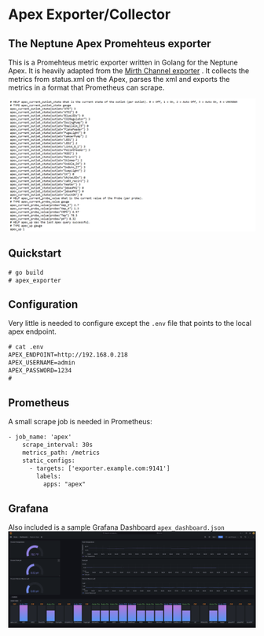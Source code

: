 # Apex Exporter/Collector

## The Neptune Apex Promehteus exporter
This is a Promehteus metric exporter written in Golang for the Neptune Apex. It is heavily adapted from the [Mirth Channel exporter](https://github.com/teamzerolabs/mirth_channel_exporter) . It collects the metrics from status.xml on the Apex, parses the xml and exports the metrics in a format that Prometheus can scrape.

![metrics endpoint](./img/metrics.png)

## Quickstart

```
# go build
# apex_exporter
```

## Configuration
Very little is needed to configure except the `.env` file that points to the local apex endpoint.

```
# cat .env 
APEX_ENDPOINT=http://192.168.0.218
APEX_USERNAME=admin
APEX_PASSWORD=1234
# 
```

## Prometheus
A small scrape job is needed in Prometheus:
```  
- job_name: 'apex'
    scrape_interval: 30s
    metrics_path: /metrics
    static_configs:
      - targets: ['exporter.example.com:9141']
        labels:
          apps: "apex"
```

## Grafana
Also included is a sample Grafana Dashboard `apex_dashboard.json`
![Dashboard](./img/dashboard.png)
